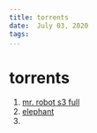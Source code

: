 ```yaml
---
title: torrents
date:  July 03, 2020
tags:
...
```


# torrents

1. [mr. robot s3 full](magnet:?xt=urn:btih:62460f694c8ec71ca0ea794492cd0e8dee92cbf7&dn=Mr.Robot.Season.3.Complete.720p.HDTV.x264-GHETTO&tr=udp://tracker.coppersurfer.tk:6969/announce&tr=udp://tracker.open-internet.nl:6969/announce&tr=udp://tracker.leechers-paradise.org:6969/announce&tr=udp://tracker.internetwarriors.net:1337/announce&tr=udp://tracker.opentrackr.org:1337/announce&tr=udp://9.rarbg.to:2710/announce&tr=udp://9.rarbg.me:2710/announce&tr=http://tracker3.itzmx.com:6961/announce&tr=http://tracker1.itzmx.com:8080/announce&tr=udp://exodus.desync.com:6969/announce&tr=udp://explodie.org:6969/announce&tr=udp://ipv4.tracker.harry.lu:80/announce&tr=udp://denis.stalker.upeer.me:6969/announce&tr=udp://tracker.torrent.eu.org:451/announce&tr=udp://tracker.tiny-vps.com:6969/announce&tr=udp://thetracker.org:80/announce&tr=udp://open.demonii.si:1337/announce&tr=udp://tracker4.itzmx.com:2710/announce&tr=udp://tracker.cyberia.is:6969/announce&tr=udp://retracker.netbynet.ru:2710/announce)
2. [elephant](magnet:?xt=urn:btih:2eb58b373a96713a19055b38bde1a2a54a4e1277&dn=Elephant&tr=udp://tracker.coppersurfer.tk:6969/announce&tr=udp://tracker.open-internet.nl:6969/announce&tr=udp://tracker.leechers-paradise.org:6969/announce&tr=udp://tracker.internetwarriors.net:1337/announce&tr=udp://tracker.opentrackr.org:1337/announce&tr=udp://9.rarbg.to:2710/announce&tr=udp://9.rarbg.me:2710/announce&tr=http://tracker3.itzmx.com:6961/announce&tr=http://tracker1.itzmx.com:8080/announce&tr=udp://exodus.desync.com:6969/announce&tr=udp://explodie.org:6969/announce&tr=udp://ipv4.tracker.harry.lu:80/announce&tr=udp://denis.stalker.upeer.me:6969/announce&tr=udp://tracker.torrent.eu.org:451/announce&tr=udp://tracker.tiny-vps.com:6969/announce&tr=udp://thetracker.org:80/announce&tr=udp://open.demonii.si:1337/announce&tr=udp://tracker4.itzmx.com:2710/announce&tr=udp://tracker.cyberia.is:6969/announce&tr=udp://retracker.netbynet.ru:2710/announce)
3. 
